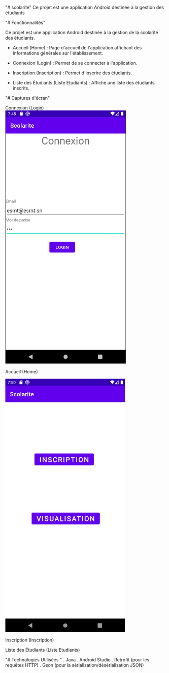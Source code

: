 "# scolarite"
Ce projet est une application Android destinée à la gestion des étudiants


"# Fonctionnalités"

Ce projet est une application Android destinée à la gestion de la scolarité des étudiants.

 - Accueil (Home) : Page d'accueil de l'application affichant des informations générales sur l'établissement.

 - Connexion (Login) : Permet de se connecter à l'application.

 - Inscription (Inscription) : Permet d'inscrire des étudiants.

 - Liste des Étudiants (Liste Etudiants) : Affiche une liste des étudiants inscrits.

"# Captures d'écran"

Connexion (Login)
![img.png](img.png)

Accueil (Home)

![img_1.png](img_1.png)

Inscription (Inscription)


Liste des Étudiants (Liste Etudiants)


"# Technologies Utilisées "
. Java
. Android Studio
. Retrofit (pour les requêtes HTTP)
. Gson (pour la sérialisation/désérialisation JSON)
